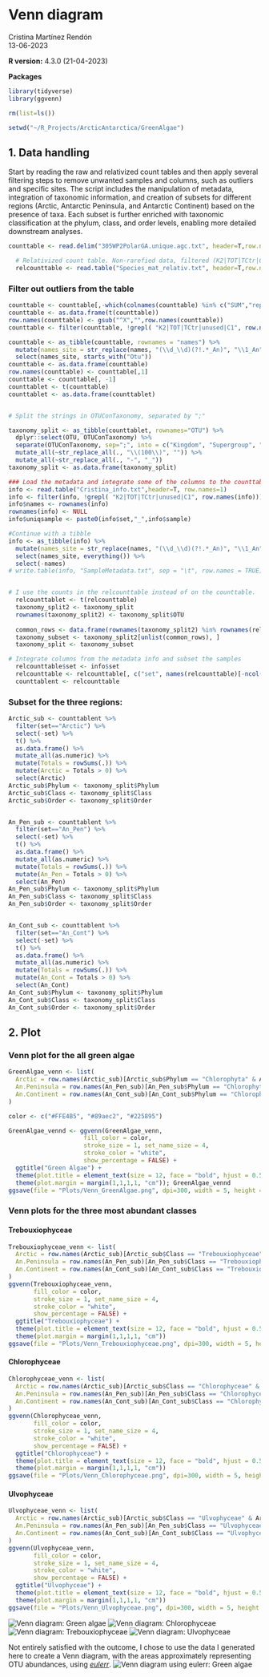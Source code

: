 # Venn diagram


Cristina Martínez Rendón  
13-06-2023

**R version:** 4.3.0 (21-04-2023)

**Packages**

``` r
library(tidyverse)
library(ggvenn)

rm(list=ls())

setwd("~/R_Projects/ArcticAntarctica/GreenAlgae")
```

## 1. Data handling 
Start by reading the raw and relativized count tables and then apply several filtering steps to remove unwanted samples and columns, such as outliers and specific sites. The script includes the manipulation of metadata, integration of taxonomic information, and creation of subsets for different regions (Arctic, Antarctic Peninsula, and Antarctic Continent) based on the presence of taxa. Each subset is further enriched with taxonomic classification at the phylum, class, and order levels, enabling more detailed downstream analyses.
``` r
counttable <- read.delim("305WP2PolarGA.unique.agc.txt", header=T,row.names = 1)  # Raw count table

  # Relativized count table. Non-rarefied data, filtered (K2|TOT|TCtr|C1 sites), deleted OTUs that col.summed=0, or those present in =< 3 samples. I need both tables, this one does not have the taxonomy column. This table I produced in the NMDS script.
  relcounttable <- read.table("Species_mat_relativ.txt", header=T,row.names = 1) 
```

### Filter out outliers from the table
``` r
counttable <- counttable[,-which(colnames(counttable) %in% c("SUM","repSeqName","repSeq","mock_community"))]
counttable <- as.data.frame(t(counttable))
row.names(counttable) <- gsub("^X","",row.names(counttable))
counttable <- filter(counttable, !grepl( "K2|TOT|TCtr|unused|C1", row.names(counttable))) 

counttable <- as_tibble(counttable, rownames = "names") %>%
  mutate(names_site = str_replace(names, "(\\d_\\d)(?!.*_An)", "\\1_An")) %>% 
  select(names_site, starts_with("Otu"))
counttable <- as.data.frame(counttable)
row.names(counttable) <- counttable[,1]
counttable <- counttable[, -1]
counttablet <- t(counttable)
counttablet <- as.data.frame(counttablet)


# Split the strings in OTUConTaxonomy, separated by ";"

taxonomy_split <- as_tibble(counttablet, rownames="OTU") %>% 
  dplyr::select(OTU, OTUConTaxonomy) %>% 
  separate(OTUConTaxonomy, sep=";", into = c("Kingdom", "Supergroup", "Phylum", "Class", "Order", "Family", "Genus", "Sp.")) %>% 
  mutate_all(~str_replace_all(., "\\(100\\)", "")) %>% 
  mutate_all(~str_replace_all(., "-", "_"))
taxonomy_split <- as.data.frame(taxonomy_split)
``` 
``` r
### Load the metadata and integrate some of the columns to the counttable
info <- read.table("Cristina_info.txt",header=T, row.names=1)
info <- filter(info, !grepl( "K2|TOT|TCtr|unused|C1", row.names(info)))
info$names <- rownames(info)
rownames(info) <- NULL
info$uniqsample <- paste0(info$set,"_",info$sample)

#Continue with a tibble
info <- as_tibble(info) %>%
  mutate(names_site = str_replace(names, "(\\d_\\d)(?!.*_An)", "\\1_An")) %>% 
  select(names_site, everything()) %>% 
  select(-names)
# write.table(info, "SampleMetadata.txt", sep = "\t", row.names = TRUE)


# I use the counts in the relcounttable instead of on the counttable. 
  relcounttablet <- t(relcounttable)    
  taxonomy_split2 <- taxonomy_split
  rownames(taxonomy_split2) <- taxonomy_split$OTU 
            
  common_rows <- data.frame(rownames(taxonomy_split2) %in% rownames(relcounttablet))
  taxonomy_subset <- taxonomy_split2[unlist(common_rows), ]
  taxonomy_split <- taxonomy_subset

# Integrate columns from the metadata info and subset the samples
  relcounttable$set <- info$set
  relcounttable <- relcounttable[, c("set", names(relcounttable)[-ncol(relcounttable)])]
  counttablent <- relcounttable
``` 

### Subset for the three regions:
``` r
Arctic_sub <- counttablent %>% 
  filter(set=="Arctic") %>% 
  select(-set) %>% 
  t() %>%
  as.data.frame() %>% 
  mutate_all(as.numeric) %>% 
  mutate(Totals = rowSums(.)) %>% 
  mutate(Arctic = Totals > 0) %>%
  select(Arctic)
Arctic_sub$Phylum <- taxonomy_split$Phylum
Arctic_sub$Class <- taxonomy_split$Class
Arctic_sub$Order <- taxonomy_split$Order


An_Pen_sub <- counttablent %>% 
  filter(set=="An_Pen") %>% 
  select(-set) %>% 
  t() %>%
  as.data.frame() %>% 
  mutate_all(as.numeric) %>% 
  mutate(Totals = rowSums(.)) %>% 
  mutate(An_Pen = Totals > 0) %>%
  select(An_Pen)
An_Pen_sub$Phylum <- taxonomy_split$Phylum
An_Pen_sub$Class <- taxonomy_split$Class
An_Pen_sub$Order <- taxonomy_split$Order


An_Cont_sub <- counttablent %>% 
  filter(set=="An_Cont") %>% 
  select(-set) %>% 
  t() %>%
  as.data.frame() %>% 
  mutate_all(as.numeric) %>% 
  mutate(Totals = rowSums(.)) %>% 
  mutate(An_Cont = Totals > 0) %>%
  select(An_Cont)
An_Cont_sub$Phylum <- taxonomy_split$Phylum
An_Cont_sub$Class <- taxonomy_split$Class
An_Cont_sub$Order <- taxonomy_split$Order
``` 


## 2. Plot

### Venn plot for the all green algae
``` r
GreenAlgae_venn <- list(
  Arctic = row.names(Arctic_sub)[Arctic_sub$Phylum == "Chlorophyta" & Arctic_sub$Arctic == TRUE],
  An.Peninsula = row.names(An_Pen_sub)[An_Pen_sub$Phylum == "Chlorophyta" & An_Pen_sub$An_Pen == TRUE],
  An.Continent = row.names(An_Cont_sub)[An_Cont_sub$Phylum == "Chlorophyta" & An_Cont_sub$An_Cont == TRUE]
)

color <- c("#FFE4B5", "#89aec2", "#225895")

GreenAlgae_vennd <- ggvenn(GreenAlgae_venn,
                     fill_color = color,
                     stroke_size = 1, set_name_size = 4,
                     stroke_color = "white",
                     show_percentage = FALSE) +
  ggtitle("Green Algae") +
  theme(plot.title = element_text(size = 12, face = "bold", hjust = 0.5)) +
  theme(plot.margin = margin(1,1,1,1, "cm")); GreenAlgae_vennd
ggsave(file = "Plots/Venn_GreenAlgae.png", dpi=300, width = 5, height = 5)

``` 
### Venn plots for the three most abundant classes

#### Trebouxiophyceae
``` r
Trebouxiophyceae_venn <- list(
  Arctic = row.names(Arctic_sub)[Arctic_sub$Class == "Trebouxiophyceae" & Arctic_sub$Arctic == TRUE],
  An.Peninsula = row.names(An_Pen_sub)[An_Pen_sub$Class == "Trebouxiophyceae" & An_Pen_sub$An_Pen == TRUE],
  An.Continent = row.names(An_Cont_sub)[An_Cont_sub$Class == "Trebouxiophyceae" & An_Cont_sub$An_Cont == TRUE]
)
ggvenn(Trebouxiophyceae_venn,
       fill_color = color,
       stroke_size = 1, set_name_size = 4,
       stroke_color = "white",
       show_percentage = FALSE) +
  ggtitle("Trebouxiophyceae") +
  theme(plot.title = element_text(size = 12, face = "bold", hjust = 0.5)) +
  theme(plot.margin = margin(1,1,1,1, "cm"))
ggsave(file = "Plots/Venn_Trebouxiophyceae.png", dpi=300, width = 5, height = 5)
``` 

#### Chlorophyceae
``` r
Chlorophyceae_venn <- list(
  Arctic = row.names(Arctic_sub)[Arctic_sub$Class == "Chlorophyceae" & Arctic_sub$Arctic == TRUE],
  An.Peninsula = row.names(An_Pen_sub)[An_Pen_sub$Class == "Chlorophyceae" & An_Pen_sub$An_Pen == TRUE],
  An.Continent = row.names(An_Cont_sub)[An_Cont_sub$Class == "Chlorophyceae" & An_Cont_sub$An_Cont == TRUE]
)
ggvenn(Chlorophyceae_venn,
       fill_color = color,
       stroke_size = 1, set_name_size = 4,
       stroke_color = "white",
       show_percentage = FALSE) +
  ggtitle("Chlorophyceae") +
  theme(plot.title = element_text(size = 12, face = "bold", hjust = 0.5)) +
  theme(plot.margin = margin(1,1,1,1, "cm"))
ggsave(file = "Plots/Venn_Chlorophyceae.png", dpi=300, width = 5, height = 5)
``` 

#### Ulvophyceae
``` r
Ulvophyceae_venn <- list(
  Arctic = row.names(Arctic_sub)[Arctic_sub$Class == "Ulvophyceae" & Arctic_sub$Arctic == TRUE],
  An.Peninsula = row.names(An_Pen_sub)[An_Pen_sub$Class == "Ulvophyceae" & An_Pen_sub$An_Pen == TRUE],
  An.Continent = row.names(An_Cont_sub)[An_Cont_sub$Class == "Ulvophyceae" & An_Cont_sub$An_Cont == TRUE]
)
ggvenn(Ulvophyceae_venn,
       fill_color = color,
       stroke_size = 1, set_name_size = 4,
       stroke_color = "white",
       show_percentage = FALSE) +
  ggtitle("Ulvophyceae") +
  theme(plot.title = element_text(size = 12, face = "bold", hjust = 0.5)) +
  theme(plot.margin = margin(1,1,1,1, "cm"))
ggsave(file = "Plots/Venn_Ulvophyceae.png", dpi=300, width = 5, height = 5)
```

![Venn diagram: Green algae](../4_Figures/Venn_GreenAlgae.png) 
![Venn diagram: Chlorophyceae](../4_Figures/Venn_Chlorophyceae.png) 
![Venn diagram: Trebouxiophyceae](../4_Figures/Venn_Trebouxiophyceae.png) 
![Venn diagram: Ulvophyceae](../4_Figures/Venn_Ulvophyceae.png) 

Not entirely satisfied with the outcome, I chose to use the data I generated here to create a Venn diagram, with the areas approximately representing OTU abundances, using [*eulerr*](https://eulerr.co/). 
![Venn diagram using eulerr: Green algae](../4_Figures/GreenAlgae_euler.png)

